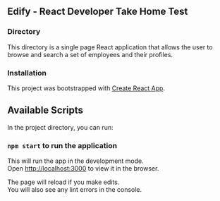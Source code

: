 ## Edify - React Developer Take Home Test

### Directory

This directory is a single page React application that allows the user to browse and search a set of employees and their profiles.

### Installation

This project was bootstrapped with [Create React App](https://github.com/facebook/create-react-app).

## Available Scripts

In the project directory, you can run:

### `npm start` to run the application

This will run the app in the development mode.<br />
Open [http://localhost:3000](http://localhost:3000) to view it in the browser.

The page will reload if you make edits.<br />
You will also see any lint errors in the console.
